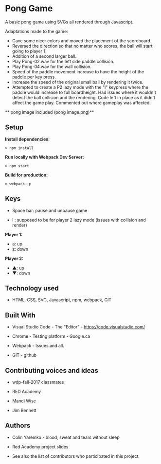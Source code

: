 # Pong Game

A basic pong game using SVGs all rendered through Javascript.

Adaptations made to the game:
* Gave some nicer colors and moved the placement of the scoreboard.
* Reversed the direction so that no matter who scores, the ball will start going to player 1.
* Addition of a second larger ball.
* Play Pong-02.wav for the left side paddle collision.
* Play Pong-04.wav for the wall collision.
* Speed of the paddle movement increase to have the height of the paddle per key press.
* Increase the speed of the original small ball by rendering it twice.
* Attempted to create a P2 lazy mode with the "l" keypress where the paddle would increase to full boardheight.  Had issues where it wouldn't detect the ball collision and the rendering.  Code left in place as it didn't affect the game play.  Commented out where gameplay was affected.


** pong image included (pong image.png)**


## Setup

**Install dependencies:**

`> npm install`

**Run locally with Webpack Dev Server:**

`> npm start`

**Build for production:**

`> webpack -p`

## Keys

* Space bar: pause and unpause game

* l : supposed to be for player 2 lazy mode (issues with collision and render)

**Player 1:**
* a: up
* z: down

**Player 2:**
* ▲: up
* ▼: down


## Technology used

* HTML, CSS, SVG, Javascript, npm, webpack, GIT

## Built With

* Visual Studio Code - The "Editor" - https://code.visualstudio.com/

* Chrome - Testing platform - Google.ca

* Webpack - Issues and all.

* GIT - github


## Contributing voices and ideas

* wdp-fall-2017 classmates

* RED Academy

* Mandi Wise

* Jim Bennett

## Authors

* Colin Yaremko - blood, sweat and tears without sleep

* Red Academy project slides

* See also the list of contributors who participated in this project.

